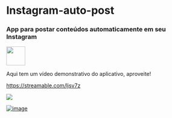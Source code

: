 # Instagram-auto-post
### App para postar conteúdos automaticamente em seu Instagram

<div>
  <img height="50cm" src=http://ForTheBadge.com/images/badges/made-with-python.svg>
</div>
  
Aqui tem um vídeo demonstrativo do aplicativo, aproveite!
  
https://streamable.com/ljsv7z
<div>
  <a href="https://streamable.com/ljsv7z">
    <img src=https://streamable.com/ljsv7z>
</div>

![image](https://user-images.githubusercontent.com/108029211/189004529-d10a0e23-0e79-40a0-a3b7-ddc66092cbed.png)
